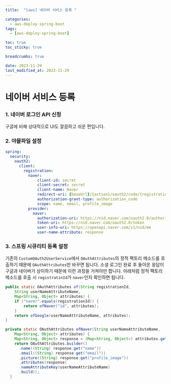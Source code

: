 ```yaml
---
title:  "[aws] 네이버 서비스 등록 "

categories:
  - aws-deploy-spring-boot
tags:
  - [aws-deploy-spring-boot]

toc: true
toc_sticky: true

breadcrumbs: true

date: 2023-11-29
last_modified_at: 2023-11-29
---
```


# 네이버 서비스 등록
### 1. 네이버 로그인 API 신청
구글에 비해 상대적으로 UI도 깔끔하고 쉬운 편입니다.

### 2. 야믈파일 설정
```yaml
spring:
  security:
    oauth2:
      client:
        registration:
          naver:
              client-id: secret
              client-secret: secret
              client-name: Naver
              redirect-uri: {baseUrl}/{action}/oauth2/code/{registrationId}
              authorization-grant-type: authorization_code
              scope: name, email, profile_image
          provider:
            naver:
              authorization-uri: https://nid.naver.com/oauth2.0/authorize
              token-uri: https://nid.naver.com/oauth2.0/token
              user-info-uri: https://openapi.naver.com/v1/nid/me
              user-name-attribute: response
```

### 3. 스프링 시큐리티 등록 설정
기존의 `CustomOAuth2UserService`에서 `OAuthAttributes`의 정적 팩토리 메소드를 호출하기 때문에 `OAuthAttributes`만 바꾸면 됩니다.
소셜 로그인 완료 후 돌아온 응답이 구글과 네이버가 상이하기 때문에 이런 과정을 거쳐야만 합니다.
아래처럼 정적 팩토리 메소드를 호출 시 `registratinId`가 `naver`인지 확인하면 됩니다.
```java
public static OAuthAttributes of(String registrationId,
    String userNameAttributeName,
    Map<String, Object> attributes) {
    if ("naver".equals(registrationId)) {
        return ofNaver("id", attributes);
    }
    return ofGoogle(userNameAttributeName, attributes);
}

private static OAuthAttributes ofNaver(String userNameAttributeName,
    Map<String, Object> attributes) {
    Map<String, Object> response = (Map<String, Object>) attributes.get("response");
    return OAuthAttributes.builder()
      .name((String) response.get("name"))
      .email((String) response.get("email"))
      .picture((String) response.get("profile_image"))
      .attributes(response)
      .nameAttributeKey(userNameAttributeName)
      .build();
  }
```